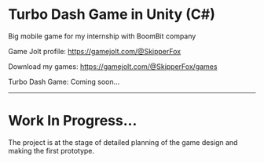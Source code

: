 # Turbo Dash Game in Unity (C\#)
Big mobile game for my internship with BoomBit company

Game Jolt profile: https://gamejolt.com/@SkipperFox

Download my games: https://gamejolt.com/@SkipperFox/games

Turbo Dash Game: Coming soon...

---

# Work In Progress...

The project is at the stage of detailed planning of the game design and making the first prototype.
